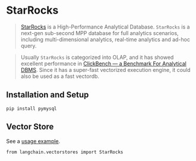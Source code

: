 StarRocks
=========

> [StarRocks](https://www.starrocks.io/) is a High-Performance Analytical Database. `StarRocks` is a next-gen sub-second MPP database for full analytics scenarios, including multi-dimensional analytics, real-time analytics and ad-hoc query.

> Usually `StarRocks` is categorized into OLAP, and it has showed excellent performance in [ClickBench — a Benchmark For Analytical DBMS](https://benchmark.clickhouse.com/). Since it has a super-fast vectorized execution engine, it could also be used as a fast vectordb.

Installation and Setup[](#installation-and-setup "Direct link to Installation and Setup")
------------------------------------------------------------------------------------------

    pip install pymysql

Vector Store[](#vector-store "Direct link to Vector Store")
------------------------------------------------------------

See a [usage example](/docs/integrations/vectorstores/starrocks).

    from langchain.vectorstores import StarRocks